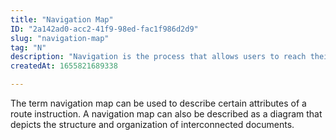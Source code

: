 ```yaml
---
title: "Navigation Map"
ID: "2a142ad0-acc2-41f9-98ed-fac1f986d2d9"
slug: "navigation-map"
tag: "N"
description: "Navigation is the process that allows users to reach their goals in the shortest amount of time possible."
createdAt: 1655821689338

---
```

The term navigation map can be used to describe certain attributes of a route instruction. A navigation map can also be described as a diagram that depicts the structure and organization of interconnected documents.